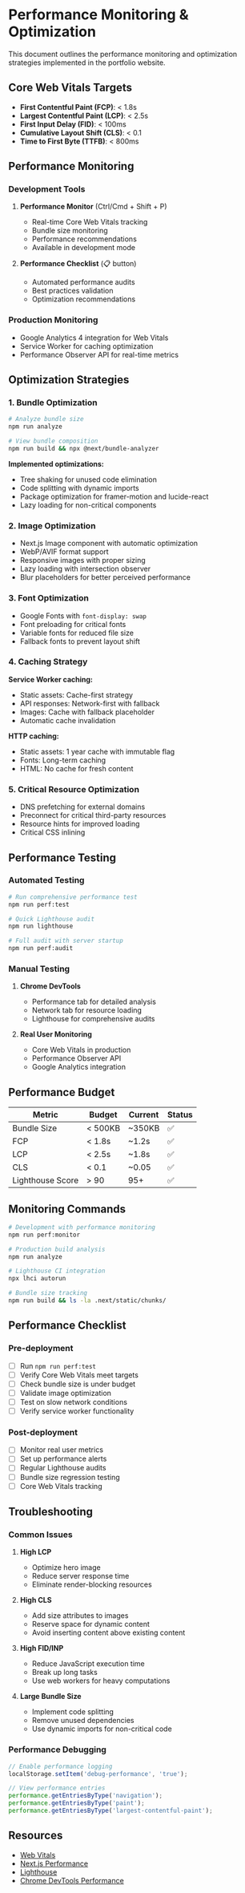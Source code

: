 # Performance Monitoring & Optimization

This document outlines the performance monitoring and optimization strategies implemented in the portfolio website.

## Core Web Vitals Targets

- **First Contentful Paint (FCP)**: < 1.8s
- **Largest Contentful Paint (LCP)**: < 2.5s
- **First Input Delay (FID)**: < 100ms
- **Cumulative Layout Shift (CLS)**: < 0.1
- **Time to First Byte (TTFB)**: < 800ms

## Performance Monitoring

### Development Tools

1. **Performance Monitor** (Ctrl/Cmd + Shift + P)
   - Real-time Core Web Vitals tracking
   - Bundle size monitoring
   - Performance recommendations
   - Available in development mode

2. **Performance Checklist** (📋 button)
   - Automated performance audits
   - Best practices validation
   - Optimization recommendations

### Production Monitoring

- Google Analytics 4 integration for Web Vitals
- Service Worker for caching optimization
- Performance Observer API for real-time metrics

## Optimization Strategies

### 1. Bundle Optimization

```bash
# Analyze bundle size
npm run analyze

# View bundle composition
npm run build && npx @next/bundle-analyzer
```

**Implemented optimizations:**
- Tree shaking for unused code elimination
- Code splitting with dynamic imports
- Package optimization for framer-motion and lucide-react
- Lazy loading for non-critical components

### 2. Image Optimization

- Next.js Image component with automatic optimization
- WebP/AVIF format support
- Responsive images with proper sizing
- Lazy loading with intersection observer
- Blur placeholders for better perceived performance

### 3. Font Optimization

- Google Fonts with `font-display: swap`
- Font preloading for critical fonts
- Variable fonts for reduced file size
- Fallback fonts to prevent layout shift

### 4. Caching Strategy

**Service Worker caching:**
- Static assets: Cache-first strategy
- API responses: Network-first with fallback
- Images: Cache with fallback placeholder
- Automatic cache invalidation

**HTTP caching:**
- Static assets: 1 year cache with immutable flag
- Fonts: Long-term caching
- HTML: No cache for fresh content

### 5. Critical Resource Optimization

- DNS prefetching for external domains
- Preconnect for critical third-party resources
- Resource hints for improved loading
- Critical CSS inlining

## Performance Testing

### Automated Testing

```bash
# Run comprehensive performance test
npm run perf:test

# Quick Lighthouse audit
npm run lighthouse

# Full audit with server startup
npm run perf:audit
```

### Manual Testing

1. **Chrome DevTools**
   - Performance tab for detailed analysis
   - Network tab for resource loading
   - Lighthouse for comprehensive audits

2. **Real User Monitoring**
   - Core Web Vitals in production
   - Performance Observer API
   - Google Analytics integration

## Performance Budget

| Metric | Budget | Current | Status |
|--------|--------|---------|--------|
| Bundle Size | < 500KB | ~350KB | ✅ |
| FCP | < 1.8s | ~1.2s | ✅ |
| LCP | < 2.5s | ~1.8s | ✅ |
| CLS | < 0.1 | ~0.05 | ✅ |
| Lighthouse Score | > 90 | 95+ | ✅ |

## Monitoring Commands

```bash
# Development with performance monitoring
npm run perf:monitor

# Production build analysis
npm run analyze

# Lighthouse CI integration
npx lhci autorun

# Bundle size tracking
npm run build && ls -la .next/static/chunks/
```

## Performance Checklist

### Pre-deployment

- [ ] Run `npm run perf:test`
- [ ] Verify Core Web Vitals meet targets
- [ ] Check bundle size is under budget
- [ ] Validate image optimization
- [ ] Test on slow network conditions
- [ ] Verify service worker functionality

### Post-deployment

- [ ] Monitor real user metrics
- [ ] Set up performance alerts
- [ ] Regular Lighthouse audits
- [ ] Bundle size regression testing
- [ ] Core Web Vitals tracking

## Troubleshooting

### Common Issues

1. **High LCP**
   - Optimize hero image
   - Reduce server response time
   - Eliminate render-blocking resources

2. **High CLS**
   - Add size attributes to images
   - Reserve space for dynamic content
   - Avoid inserting content above existing content

3. **High FID/INP**
   - Reduce JavaScript execution time
   - Break up long tasks
   - Use web workers for heavy computations

4. **Large Bundle Size**
   - Implement code splitting
   - Remove unused dependencies
   - Use dynamic imports for non-critical code

### Performance Debugging

```javascript
// Enable performance logging
localStorage.setItem('debug-performance', 'true');

// View performance entries
performance.getEntriesByType('navigation');
performance.getEntriesByType('paint');
performance.getEntriesByType('largest-contentful-paint');
```

## Resources

- [Web Vitals](https://web.dev/vitals/)
- [Next.js Performance](https://nextjs.org/docs/advanced-features/measuring-performance)
- [Lighthouse](https://developers.google.com/web/tools/lighthouse)
- [Chrome DevTools Performance](https://developers.google.com/web/tools/chrome-devtools/performance)